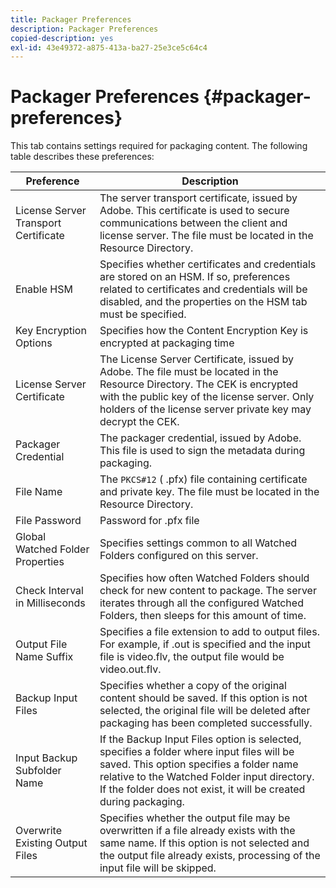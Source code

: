 ```yaml
---
title: Packager Preferences
description: Packager Preferences
copied-description: yes
exl-id: 43e49372-a875-413a-ba27-25e3ce5c64c4
---
```

# Packager Preferences {#packager-preferences}

This tab contains settings required for packaging content. The following table describes these preferences: 

| Preference | Description |
|--- |--- |
|License Server Transport Certificate|The server transport certificate, issued by Adobe. This certificate is used to secure communications between the client and license server. The file must be located in the Resource Directory.|
|Enable HSM|Specifies whether certificates and credentials are stored on an HSM. If so, preferences related to certificates and credentials will be disabled, and the properties on the HSM tab must be specified.|
|Key Encryption Options|Specifies how the Content Encryption Key is encrypted at packaging time|
|License Server Certificate|The License Server Certificate, issued by Adobe. The file must be located in the Resource Directory. The CEK is encrypted with the public key of the license server. Only holders of the license server private key may decrypt the CEK.|
|Packager Credential|The packager credential, issued by Adobe. This file is used to sign the metadata during packaging.|
|File Name|The `PKCS#12` ( .pfx) file containing certificate and private key. The file must be located in the  Resource Directory.|
|File Password|Password for  .pfx file|
|Global Watched Folder Properties|Specifies settings common to all Watched Folders configured on this server.|
|Check Interval in Milliseconds|Specifies how often Watched Folders should check for new content to package. The server iterates through all the configured Watched Folders, then sleeps for this amount of time.|
|Output File Name Suffix|Specifies a file extension to add to output files. For example, if  .out is specified and the input file is  video.flv, the output file would be  video.out.flv.|
|Backup Input Files|Specifies whether a copy of the original content should be saved. If this option is not selected, the original file will be deleted after packaging has been completed successfully.|
|Input Backup Subfolder Name|If the Backup Input Files option is selected, specifies a folder where input files will be saved. This option specifies a folder name relative to the Watched Folder input directory. If the folder does not exist, it will be created during packaging.|
|Overwrite Existing Output Files|Specifies whether the output file may be overwritten if a file already exists with the same name. If this option is not selected and the output file already exists, processing of the input file will be skipped.|
